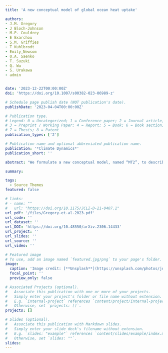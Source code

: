 ```yaml
---
title: 'A new conceptual model of global ocean heat uptake'

authors:
- J.M. Gregory
- J Bloch-Johnson
- M.P. Couldrey
- E Exarchou
- S.M. Griffies
- T Kuhlbrodt
- Emily_Newsom
- O.A. Saenko
- T. Suzuki
- Q. Wu
- S. Urakawa
- admin


date: '2023-12-22T00:00:00Z'
doi: 'https://doi.org/10.1007/s00382-023-06989-z'

# Schedule page publish date (NOT publication's date).
publishDate: '2023-04-04T00:00:00Z'

# Publication type.
# Legend: 0 = Uncategorized; 1 = Conference paper; 2 = Journal article;
# 3 = Preprint / Working Paper; 4 = Report; 5 = Book; 6 = Book section;
# 7 = Thesis; 8 = Patent
publication_types: ['2']

# Publication name and optional abbreviated publication name.
publication: '*Climate Dynamics*'
publication_short: ''

abstract: "We formulate a new conceptual model, named “MT2”, to describe global ocean heat uptake, as simulated by atmosphere–ocean general circulation models (AOGCMs) forced by increasing atmospheric CO, as a function of global-mean surface temperature change T and the strength of the Atlantic meridional overturning circulation (AMOC, M). MT2 has two routes whereby heat reaches the deep ocean. On the basis of circumstantial evidence, we hypothetically identify these routes as low- and high-latitude. In low latitudes, which dominate the global-mean energy balance, heat uptake is temperature-driven and described by the two-layer model, with global-mean T as the temperature change of the upper layer. In high latitudes, a proportion p (about 14%) of the forcing is taken up along isopycnals, mostly in the Southern Ocean, nearly like a passive tracer, and unrelated to T. Because the proportion p depends linearly on the AMOC strength in the unperturbed climate, we hypothesise that high-latitude heat uptake and the AMOC are both affected by some characteristic of the unperturbed global ocean state, possibly related to stratification. MT2 can explain several relationships among AOGCM projections, some found in this work, others previously reported: Ocean heat uptake efficiency correlates strongly with the AMOC. Global ocean heat uptake is not correlated with the AMOC. Transient climate response (TCR) is anticorrelated with the AMOC. T projected for the late twenty-first century under high-forcing scenarios correlates more strongly with the effective climate sensitivity than with the TCR."

summary: 

tags:
  - Source Themes
featured: false

# links:
# - name: ""
#   url: "https://doi.org/10.1175/JCLI-D-21-0407.1"
url_pdf: '/files/Gregory-et-al-2023.pdf'
url_code: ''
url_dataset: ''
url_DOI: 'https://doi.org/10.48550/arXiv.2306.14433'
url_project: ''
url_slides: ''
url_source: ''
url_video: ''

# Featured image
# To use, add an image named `featured.jpg/png` to your page's folder.
image:
  caption: 'Image credit: [**Unsplash**](https://unsplash.com/photos/jdD8gXaTZsc)'
  focal_point: ''
  preview_only: false

# Associated Projects (optional).
#   Associate this publication with one or more of your projects.
#   Simply enter your project's folder or file name without extension.
#   E.g. `internal-project` references `content/project/internal-project/index.md`.
#   Otherwise, set `projects: []`.
projects: []

# Slides (optional).
#   Associate this publication with Markdown slides.
#   Simply enter your slide deck's filename without extension.
#   E.g. `slides: "example"` references `content/slides/example/index.md`.
#   Otherwise, set `slides: ""`.
slides:
---
```

